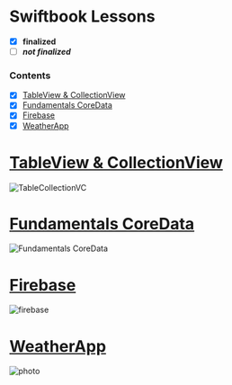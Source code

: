 # Swiftbook Lessons
 - [x] **finalized**
 - [ ] ***not finalized***
 
  ### Contents  
- [x] [TableView & CollectionView](#1)
- [x] [Fundamentals CoreData](#2)
- [x] [Firebase](#3)
- [x] [WeatherApp](#4)
<a name="1"></a>
# [TableView & CollectionView](https://github.com/mrgsdev/Swiftbook-Lessons/tree/main/TableView%20%26%20Collection%20View)
![TableCollectionVC](https://user-images.githubusercontent.com/107209053/187083781-30a3ef85-b7e0-4419-89a9-6e76b4d85d11.png)
## 
<a name="2"></a>
# [Fundamentals CoreData](https://github.com/mrgsdev/Swiftbook-Lessons/tree/main/Fundamentals%20CoreData%20)
![Fundamentals CoreData ](https://user-images.githubusercontent.com/107209053/187420152-62a714ac-6c48-407b-811f-01a054a888e2.png)
## 
<a name="3"></a>
# [Firebase](https://github.com/mrgsdev/Swiftbook-Lessons/tree/main/Firebase/FirebaseApp) 
![firebase](https://user-images.githubusercontent.com/107209053/189529110-8f0bebf0-a18a-4880-a16c-dea66a06fd17.png)
## 
<a name="4"></a>
# [WeatherApp](https://github.com/mrgsdev/Swiftbook-Lessons/tree/main/WeatherApp/WeatherApp) 
![photo](https://user-images.githubusercontent.com/107209053/195576709-a3841cdf-87eb-4953-a425-5b17b0ea4652.png)
## 
